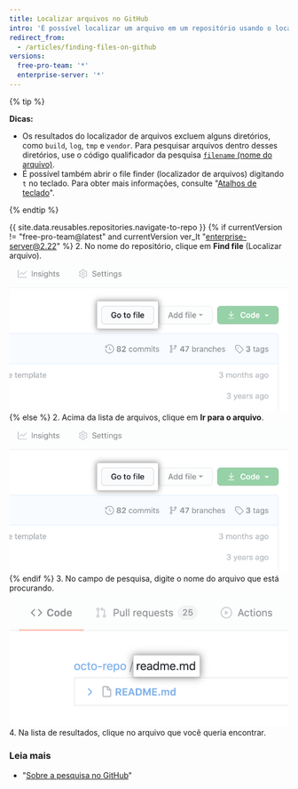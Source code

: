 ```yaml
---
title: Localizar arquivos no GitHub
intro: 'É possível localizar um arquivo em um repositório usando o localizador de arquivos. Para pesquisar um arquivo em repositórios múltiplos no {{ site.data.variables.product.product_name }}, use o [código qualificador da pesquisa `filename` (nome do arquivo)](/articles/searching-code#search-by-filename).'
redirect_from:
  - /articles/finding-files-on-github
versions:
  free-pro-team: '*'
  enterprise-server: '*'
---
```


{% tip %}

**Dicas:**

- Os resultados do localizador de arquivos excluem alguns diretórios, como `build`, `log`, `tmp` e `vendor`. Para pesquisar arquivos dentro desses diretórios, use o código qualificador da pesquisa [`filename` (nome do arquivo)](/articles/searching-code#search-by-filename).
- É possível também abrir o file finder (localizador de arquivos) digitando `t` no teclado. Para obter mais informações, consulte "[Atalhos de teclado](/articles/keyboard-shortcuts)".

{% endtip %}

{{ site.data.reusables.repositories.navigate-to-repo }}
{% if currentVersion != "free-pro-team@latest" and currentVersion ver_lt "enterprise-server@2.22" %}
2. No nome do repositório, clique em **Find file** (Localizar arquivo). ![Botão Find file (Localizar arquivo)](/assets/images/help/search/find-file-button.png)
{% else %}
2. Acima da lista de arquivos, clique em **Ir para o arquivo**. ![Botão Find file (Localizar arquivo)](/assets/images/help/search/find-file-button.png)
{% endif %}
3. No campo de pesquisa, digite o nome do arquivo que está procurando. ![Campo de pesquisa Find file (Localizar arquivo)](/assets/images/help/search/find-file-search-field.png)
4. Na lista de resultados, clique no arquivo que você queria encontrar.

### Leia mais

- "[Sobre a pesquisa no GitHub](/articles/about-searching-on-github)"

